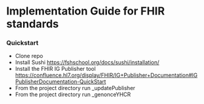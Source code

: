 # Implementation Guide for FHIR standards
### Quickstart 


 - Clone repo
 - Install Sushi https://fshschool.org/docs/sushi/installation/
 - Install the FHIR IG Publisher tool https://confluence.hl7.org/display/FHIR/IG+Publisher+Documentation#IGPublisherDocumentation-QuickStart
 - From the project directory run _updatePublisher
 - From the project directory run _genonceYHCR
